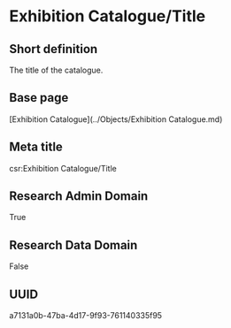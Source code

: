 # Exhibition Catalogue/Title
## Short definition
The title of the catalogue.
## Base page
[Exhibition Catalogue](../Objects/Exhibition Catalogue.md)
## Meta title
csr:Exhibition Catalogue/Title
## Research Admin Domain
True
## Research Data Domain
False
## UUID
a7131a0b-47ba-4d17-9f93-761140335f95
